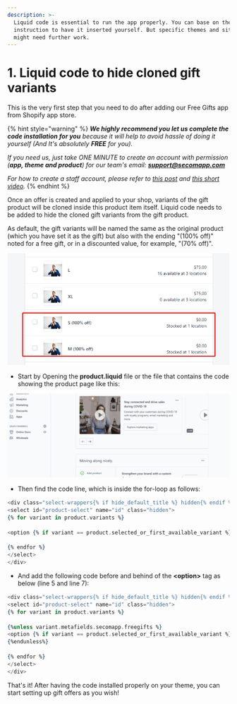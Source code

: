 ```yaml
---
description: >-
  Liquid code is essential to run the app properly. You can base on the general
  instruction to have it inserted yourself. But specific themes and situations
  might need further work.
---
```


# 1. Liquid code to hide cloned gift variants

This is the very first step that you need to do after adding our Free Gifts app from Shopify app store.

{% hint style="warning" %}
_**We highly recommend you let us complete the code installation for you** because it will help to avoid hassle of doing it yourself \(And It's_  _absolutely **FREE** for you\)._

_If you need us, just take ONE MINUTE to create an account with permission \(**app, theme and product**\) for our team's email: **support@secomapp.com**_

_For how to create a staff account, please refer to_ [_this post_](http://docs.shopify.com/manual/settings/account/staff-members) _and_ [_this short video_](https://www.youtube.com/watch?v=jCROFM4-SFU&list=PLfZvxg1NZTJicOZfVUfjZ0e_4iULxSn1g%29)_._
{% endhint %}

Once an offer is created and applied to your shop, variants of the gift product will be cloned inside this product item itself. Liquid code needs to be added to hide the cloned gift variants from the gift product. 

As default, the gift variants will be named the same as the original product \(which you have set it as the gift\) but also with the ending "\(100% off\)" noted for a free gift, or in a discounted value, for example, "\(70% off\)".



![Cloned gift products ](../.gitbook/assets/image%20%281%29.png)

* Start by Opening the **product.liquid** file or the file that contains the code showing the product page like this:

![](../.gitbook/assets/edit-theme.gif)

* Then find the code line, which is inside the for-loop as follows:

```elixir
<div class="select-wrappers{% if hide_default_title %} hidden{% endif %}">
<select id="product-select" name="id" class="hidden">
{% for variant in product.variants %}

<option {% if variant == product.selected_or_first_available_variant %} selected{% endif %} value="{{ variant.id }}">{{ variant.title }} - {{ variant.price | money }}</option>

{% endfor %}
</select>
</div>
```

* And add the following code before and behind of the **&lt;option&gt;** tag as below \(line 5 and line 7\):

```elixir
<div class="select-wrappers{% if hide_default_title %} hidden{% endif %}">
<select id="product-select" name="id" class="hidden">
{% for variant in product.variants %}

{%unless variant.metafields.secomapp.freegifts %}
<option {% if variant == product.selected_or_first_available_variant %} selected{% endif %} value="{{ variant.id }}">{{ variant.title }} - {{ variant.price | money }}</option>
{%endunless%}

{% endfor %}
</select>
</div>
```

That's it! After having the code installed properly on your theme, you can start setting up gift offers as you wish!

